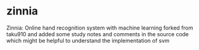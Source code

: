 # zinnia
Zinnia: Online hand recognition system with machine learning
forked from taku910 and added some study notes and comments in the source code which might be helpful to understand the implementation of svm
